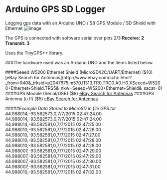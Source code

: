 # Arduino GPS SD Logger
Logging gps data with an Arduino UNO / $8 GPS Module / SD Shield with Ethernet
![image](http://consultingjoe.com/includes/images/arduino_gps_logger.jpg)

The GPS is connected with software serial over pins 2/3
**Receive: 2
Transmit: 3**

Uses the TinyGPS++ library.

###The hardware used was an Arduino UNO and the items listed below.

####Seeed W5200 Ethernet Shield (MicroSD/I2C/UART/Ethernet) ($10)
[eBay Search for Antennas](http://www.ebay.com/sch/i.html?_from=R40&_trksid=p2047675.m570.l1313.TR0.TRC0.A0.H0.XSeeed+W5200+Ethernet+Shield.TRS5&_nkw=Seeed+W5200+Ethernet+Shield&_sacat=0)
####GPS Module (Serial/USB) ($8)
[eBay Search for Antennas](http://www.ebay.com/sch/i.html?_from=R40&_trksid=p2050601.m570.l1313.TR0.TRC0.H0.XU-blox+PCI-5S.TRS0&_nkw=U-blox+PCI-5S&_sacat=0)
####GPS Antenna (u.fl) ($5)
[eBay Search for Antennas](http://www.ebay.com/sch/i.html?_odkw=u-blox+gps+pci-5s&_sop=15&_osacat=0&_from=R40&_trksid=p2045573.m570.l1313.TR0.TRC0.H0.Xgps+antenna+u.fl&_nkw=gps+antenna+u.fl&_sacat=0)

#####*Example Data Stored to MicroSD in file GPS.txt*
	44.988014,-93.582573,0,7/7/2015 02:47:24.00
	44.988014,-93.582573,0,7/7/2015 02:47:24.00
	44.988014,-93.582581,0,7/7/2015 02:47:25.00
	44.988010,-93.582581,0,7/7/2015 02:47:26.00
	44.988010,-93.582581,0,7/7/2015 02:47:27.00
	44.988010,-93.582581,0,7/7/2015 02:47:28.00
	44.988010,-93.582581,0,7/7/2015 02:47:28.00
	44.988007,-93.582581,0,7/7/2015 02:47:29.00
	44.988007,-93.582581,0,7/7/2015 02:47:29.00
	44.988007,-93.582581,0,7/7/2015 02:47:30.00
	44.988007,-93.582581,0,7/7/2015 02:47:31.00
	44.988010,-93.582581,0,7/7/2015 02:47:32.00
